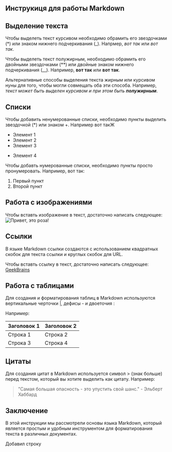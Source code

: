 ## Инструкиця для работы Markdown

## Выделение текста

Чтобы выделеть текст курсивом необходимо обрамить его звездочками (*) или знаком нижнего подчеркивания (_). Напрмер, *вот так* или _вот так_.

Чтобы выделеть текст полужирным, необходимо обрамить его двойными звездочками (**) или двойные знаком нижнего подчеркивания (__). Например, **вот так** или __вот так__.

Альтернативные способы выделения текста жирным или курсивом нуны для того, чтобы могли совмещать оба эти способа. Например, _текст может быть выделен курсивом и при этом быть **полужирным**_.

## Списки

Чтобы добавить ненумерованные списки, необходимо пункты выделить звездочкой (*) или знаком +. Например вот такЖ
* Элемент 1
* Элемент 2
* Элемент 3
+ Элемент 4

Чтобы добавть нумерованные списки, необходимо пункты просто пронумеровать. Например, вот так:
1. Первый пункт
2. Второй пункт

## Работа с изображениями

Чтобы вставть изображение в текст, достаточно написать следующее:
 ![Привет, это роза!](Roza.jpg) 

## Ссылки

В языке Markdown ссылки создаются с использованием квадратных скобок для текста ссылки и круглых скобок для URL.

Чтобы вставть ссылку в текст, достаточно написать следующее:
[GeekBrains](https://gb.ru/education)

## Работа с таблицами

Для создания и форматирования таблиц в Markdown используются вертикальные черточки |, дефисы - и двоеточия :

Например:

| Заголовок 1 | Заголовок 2 |
|-------------|-------------|
| Строка 1    | Строка 2    |
| Строка 3    | Строка 4    |

## Цитаты

Для создания цитат в Markdown используется символ > (знак больше) перед текстом, который вы хотите выделить как цитату. Например:
>  "Самая большая опасность - это упустить свой шанс." - Эльберт Хаббард

## Заключение

В этой инструкции мы рассмотрели основы языка Markdown, который является простым и удобным инструментом для форматирования текста в различных документах.

Добавил строку
